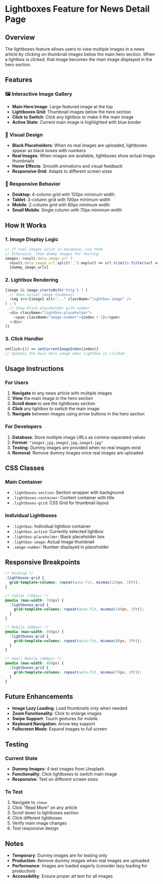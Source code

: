 # Lightboxes Feature for News Detail Page

## Overview
The lightboxes feature allows users to view multiple images in a news article by clicking on thumbnail images below the main hero section. When a lightbox is clicked, that image becomes the main image displayed in the hero section.

## Features

### 🖼️ **Interactive Image Gallery**
- **Main Hero Image**: Large featured image at the top
- **Lightboxes Grid**: Thumbnail images below the hero section
- **Click to Switch**: Click any lightbox to make it the main image
- **Active State**: Current main image is highlighted with blue border

### 🎨 **Visual Design**
- **Black Placeholders**: When no real images are uploaded, lightboxes appear as black boxes with numbers
- **Real Images**: When images are available, lightboxes show actual image thumbnails
- **Hover Effects**: Smooth animations and visual feedback
- **Responsive Grid**: Adapts to different screen sizes

### 📱 **Responsive Behavior**
- **Desktop**: 4-column grid with 120px minimum width
- **Tablet**: 3-column grid with 100px minimum width  
- **Mobile**: 2-column grid with 80px minimum width
- **Small Mobile**: Single column with 70px minimum width

## How It Works

### 1. **Image Display Logic**
```javascript
// If real images exist in database, use them
// Otherwise, show dummy images for testing
images: result.data.image_url ? 
  result.data.image_url.split(',').map(url => url.trim()).filter(url => url) : 
  [dummy_image_urls]
```

### 2. **Lightbox Rendering**
```javascript
{image && image.startsWith('http') ? (
  // Show actual image thumbnail
  <img src={image} alt="..." className="lightbox-image" />
) : (
  // Show black placeholder with number
  <div className="lightbox-placeholder">
    <span className="image-number">{index + 1}</span>
  </div>
)}
```

### 3. **Click Handler**
```javascript
onClick={() => setCurrentImageIndex(index)}
// Updates the main hero image when lightbox is clicked
```

## Usage Instructions

### For Users
1. **Navigate** to any news article with multiple images
2. **View** the main image in the hero section
3. **Scroll down** to see the lightboxes section
4. **Click** any lightbox to switch the main image
5. **Navigate** between images using arrow buttons in the hero section

### For Developers
1. **Database**: Store multiple image URLs as comma-separated values
2. **Format**: `"image1.jpg,image2.jpg,image3.jpg"`
3. **Testing**: Dummy images are provided when no real images exist
4. **Removal**: Remove dummy images once real images are uploaded

## CSS Classes

### Main Container
- `.lightboxes-section`: Section wrapper with background
- `.lightboxes-container`: Content container with title
- `.lightboxes-grid`: CSS Grid for thumbnail layout

### Individual Lightboxes
- `.lightbox`: Individual lightbox container
- `.lightbox.active`: Currently selected lightbox
- `.lightbox-placeholder`: Black placeholder box
- `.lightbox-image`: Actual image thumbnail
- `.image-number`: Number displayed in placeholder

## Responsive Breakpoints

```css
/* Desktop */
.lightboxes-grid {
  grid-template-columns: repeat(auto-fit, minmax(120px, 1fr));
}

/* Tablet (768px) */
@media (max-width: 768px) {
  .lightboxes-grid {
    grid-template-columns: repeat(auto-fit, minmax(100px, 1fr));
  }
}

/* Mobile (600px) */
@media (max-width: 600px) {
  .lightboxes-grid {
    grid-template-columns: repeat(auto-fit, minmax(80px, 1fr));
  }
}

/* Small Mobile (480px) */
@media (max-width: 480px) {
  .lightboxes-grid {
    grid-template-columns: repeat(auto-fit, minmax(70px, 1fr));
  }
}
```

## Future Enhancements

- **Image Lazy Loading**: Load thumbnails only when needed
- **Zoom Functionality**: Click to enlarge images
- **Swipe Support**: Touch gestures for mobile
- **Keyboard Navigation**: Arrow key support
- **Fullscreen Mode**: Expand images to full screen

## Testing

### Current State
- **Dummy Images**: 4 test images from Unsplash
- **Functionality**: Click lightboxes to switch main image
- **Responsive**: Test on different screen sizes

### To Test
1. Navigate to `/news`
2. Click "Read More" on any article
3. Scroll down to lightboxes section
4. Click different lightboxes
5. Verify main image changes
6. Test responsive design

## Notes

- **Temporary**: Dummy images are for testing only
- **Production**: Remove dummy images when real images are uploaded
- **Performance**: Images are loaded eagerly (consider lazy loading for production)
- **Accessibility**: Ensure proper alt text for all images




